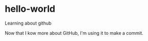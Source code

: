 # hello-world
Learning about github

Now that I kow more about GitHub, I'm using it to make a commit.

